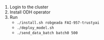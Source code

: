 1. Login to the cluster
2. Install ODH operator
3. Run
   * `./install.sh robgeada FAI-957-trustyai`
   * `./deploy_model.sh`
   * `./send_data_batch batch0 500`